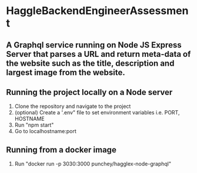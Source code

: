 # HaggleBackendEngineerAssessment
## A Graphql service running on Node JS Express Server that parses a URL and return meta-data of the website such as the title, description and largest image from the website.

## Running the project locally on a Node server
1. Clone the repository and navigate to the project
2. (optional) Create a '.env" file to set environment variables i.e. PORT, HOSTNAME 
3. Run "npm start" 
4. Go to localhostname:port

## Running from a docker image
1. Run "docker run -p 3030:3000 punchey/hagglex-node-graphql" 
